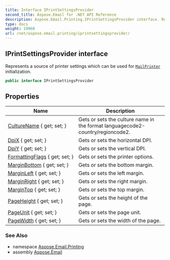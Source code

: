 ```yaml
---
title: Interface IPrintSettingsProvider
second_title: Aspose.Email for .NET API Reference
description: Aspose.Email.Printing.IPrintSettingsProvider interface. Represents a source of printer settings which can be used for MailPrinter initialization
type: docs
weight: 19960
url: /net/aspose.email.printing/iprintsettingsprovider/
---
```

## IPrintSettingsProvider interface

Represents a source of printer settings which can be used for [`MailPrinter`](../mailprinter/) initialization.

```csharp
public interface IPrintSettingsProvider
```

## Properties

| Name | Description |
| --- | --- |
| [CultureName](../../aspose.email.printing/iprintsettingsprovider/culturename/) { get; set; } | Gets or sets the culture name in the format languagecode2-country/regioncode2. |
| [DpiX](../../aspose.email.printing/iprintsettingsprovider/dpix/) { get; set; } | Gets or sets the horizontal DPI. |
| [DpiY](../../aspose.email.printing/iprintsettingsprovider/dpiy/) { get; set; } | Gets or sets the vertical DPI. |
| [FormattingFlags](../../aspose.email.printing/iprintsettingsprovider/formattingflags/) { get; set; } | Gets or sets the printer options. |
| [MarginBottom](../../aspose.email.printing/iprintsettingsprovider/marginbottom/) { get; set; } | Gets or sets the bottom margin. |
| [MarginLeft](../../aspose.email.printing/iprintsettingsprovider/marginleft/) { get; set; } | Gets or sets the left margin. |
| [MarginRight](../../aspose.email.printing/iprintsettingsprovider/marginright/) { get; set; } | Gets or sets the right margin. |
| [MarginTop](../../aspose.email.printing/iprintsettingsprovider/margintop/) { get; set; } | Gets or sets the top margin. |
| [PageHeight](../../aspose.email.printing/iprintsettingsprovider/pageheight/) { get; set; } | Gets or sets the height of the page. |
| [PageUnit](../../aspose.email.printing/iprintsettingsprovider/pageunit/) { get; set; } | Gets or sets the page unit. |
| [PageWidth](../../aspose.email.printing/iprintsettingsprovider/pagewidth/) { get; set; } | Gets or sets the width of the page. |

### See Also

* namespace [Aspose.Email.Printing](../../aspose.email.printing/)
* assembly [Aspose.Email](../../)


